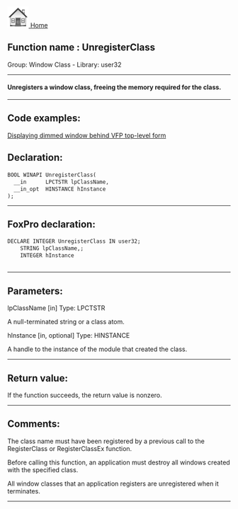 [<img src="../../images/home.png"> Home ](https://github.com/VFPX/Win32API)  

## Function name : UnregisterClass
Group: Window Class - Library: user32    
***  


#### Unregisters a window class, freeing the memory required for the class.
***  


## Code examples:
[Displaying dimmed window behind VFP top-level form](../../samples/sample_578.md)  

## Declaration:
```foxpro  
BOOL WINAPI UnregisterClass(
  __in      LPCTSTR lpClassName,
  __in_opt  HINSTANCE hInstance
);  
```  
***  


## FoxPro declaration:
```foxpro  
DECLARE INTEGER UnregisterClass IN user32;
	STRING lpClassName,;
	INTEGER hInstance
  
```  
***  


## Parameters:
lpClassName [in]
Type: LPCTSTR

A null-terminated string or a class atom.

hInstance [in, optional]
Type: HINSTANCE

A handle to the instance of the module that created the class.  
***  


## Return value:
If the function succeeds, the return value is nonzero.  
***  


## Comments:
The class name must have been registered by a previous call to the RegisterClass or RegisterClassEx function.  
  
Before calling this function, an application must destroy all windows created with the specified class.  
  
All window classes that an application registers are unregistered when it terminates.  
  
***  

